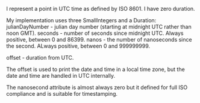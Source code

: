 I represent a point in UTC time as defined by ISO 8601. I have zero duration.


My implementation uses three SmallIntegers and a Duration:
julianDayNumber		- julian day number (starting at midnight UTC rather than noon GMT).
seconds	- number of seconds since midnight UTC. Always positive, between 0 and 86399.
nanos	- the number of nanoseconds since the second. ALways positive, between 0 and 999999999.

offset	- duration from UTC.

The offset is used to print the date and time in a local time zone, but the date and time are handled in UTC internally.

The nanosecond attribute is almost always zero but it defined for full ISO compliance and is suitable for timestamping.
